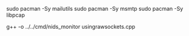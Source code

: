 sudo pacman -Sy mailutils
sudo pacman -Sy msmtp
sudo pacman -Sy libpcap

g++ -o ../../cmd/nids_monitor usingrawsockets.cpp
